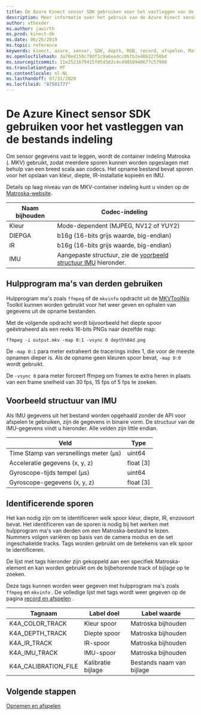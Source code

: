 ```yaml
---
title: De Azure Kinect sensor SDK gebruiken voor het vastleggen van de bestands indeling
description: Meer informatie over het gebruik van de Azure Kinect sensor SDK vastgelegde bestands indeling.
author: xthexder
ms.author: jawirth
ms.prod: kinect-dk
ms.date: 06/26/2019
ms.topic: reference
keywords: kinect, azure, sensor, SDK, depth, RGB, record, afspelen, Matroska, MKV
ms.openlocfilehash: 3a78ed158c78df1c9a6eadcc0bfb2e40b22750bd
ms.sourcegitcommit: 11e2521679415f05d3d2c4c49858940677c57900
ms.translationtype: MT
ms.contentlocale: nl-NL
ms.lasthandoff: 07/31/2020
ms.locfileid: "87501777"
---
```

# <a name="use-azure-kinect-sensor-sdk-to-record-file-format"></a>De Azure Kinect sensor SDK gebruiken voor het vastleggen van de bestands indeling

Om sensor gegevens vast te leggen, wordt de container indeling Matroska (. MKV) gebruikt, zodat meerdere sporen kunnen worden opgeslagen met behulp van een breed scala aan codecs. Het opname bestand bevat sporen voor het opslaan van kleur, diepte, IR-installatie kopieën en IMU.

Details op laag niveau van de MKV-container indeling kunt u vinden op de [Matroska-website](https://www.matroska.org/index.html).

| Naam bijhouden | Codec-indeling                          |
|------------|---------------------------------------|
| Kleur      | Mode-dependent (MJPEG, NV12 of YUY2) |
| DIEPGA      | b16g (16-bits grijs waarde, big-endian)   |
| IR         | b16g (16-bits grijs waarde, big-endian)   |
| IMU        | Aangepaste structuur, zie de [voorbeeld structuur IMU](record-file-format.md#imu-sample-structure) hieronder. |

## <a name="using-third-party-tools"></a>Hulpprogram ma's van derden gebruiken

Hulpprogram ma's zoals `ffmpeg` of de `mkvinfo` opdracht uit de [MKVToolNix](https://mkvtoolnix.download/) Toolkit kunnen worden gebruikt voor het weer geven en ophalen van gegevens uit de opname bestanden.

Met de volgende opdracht wordt bijvoorbeeld het diepte spoor geëxtraheerd als een reeks 16-bits PNGs naar dezelfde map:

```
ffmpeg -i output.mkv -map 0:1 -vsync 0 depth%04d.png
```

De `-map 0:1` para meter extraheert de tracerings index 1, die voor de meeste opnamen dieper is. Als de opname geen kleuren spoor bevat, `-map 0:0` wordt gebruikt.

De `-vsync 0` para meter forceert ffmpeg om frames te extra heren in plaats van een frame snelheid van 30 fps, 15 fps of 5 fps te zoeken.

## <a name="imu-sample-structure"></a>Voorbeeld structuur van IMU

Als IMU gegevens uit het bestand worden opgehaald zonder de API voor afspelen te gebruiken, zijn de gegevens in binaire vorm.
De structuur van de IMU-gegevens vindt u hieronder. Alle velden zijn little endian.

| Veld                        | Type     |
|------------------------------|----------|
| Time Stamp van versnellings meter (μs) | uint64   |
| Acceleratie gegevens (x, y, z) | float [3] |
| Gyroscope-tijds tempel (μs)     | uint64   |
| Gyroscope-gegevens (x, y, z)     | float [3] |

## <a name="identifying-tracks"></a>Identificerende sporen

Het kan nodig zijn om te identificeren welk spoor kleur, diepte, IR, enzovoort bevat. Het identificeren van de sporen is nodig bij het werken met hulpprogram ma's van derden om een Matroska-bestand te lezen.
Nummers volgen variëren op basis van de camera modus en de set ingeschakelde tracks. Tags worden gebruikt om de betekenis van elk spoor te identificeren.

De lijst met tags hieronder zijn gekoppeld aan een specifiek Matroska-element en kan worden gebruikt om de bijbehorende track of bijlage op te zoeken.

Deze tags kunnen worden weer gegeven met hulpprogram ma's zoals `ffmpeg` en `mkvinfo` .
De volledige lijst met tags wordt weer gegeven op de pagina [record en afspelen](record-playback-api.md) .

| Tagnaam             | Label doel             | Label waarde             |
|----------------------|------------------------|-----------------------|
| K4A_COLOR_TRACK      | Kleur spoor            | Matroska bijhouden    |
| K4A_DEPTH_TRACK      | Diepte spoor            | Matroska bijhouden    |
| K4A_IR_TRACK         | IR-spoor               | Matroska bijhouden    |
| K4A_IMU_TRACK        | IMU-spoor              | Matroska bijhouden    |
| K4A_CALIBRATION_FILE | Kalibratie bijlage | Bestands naam van bijlage   |

## <a name="next-steps"></a>Volgende stappen

[Opnemen en afspelen](record-playback-api.md)
